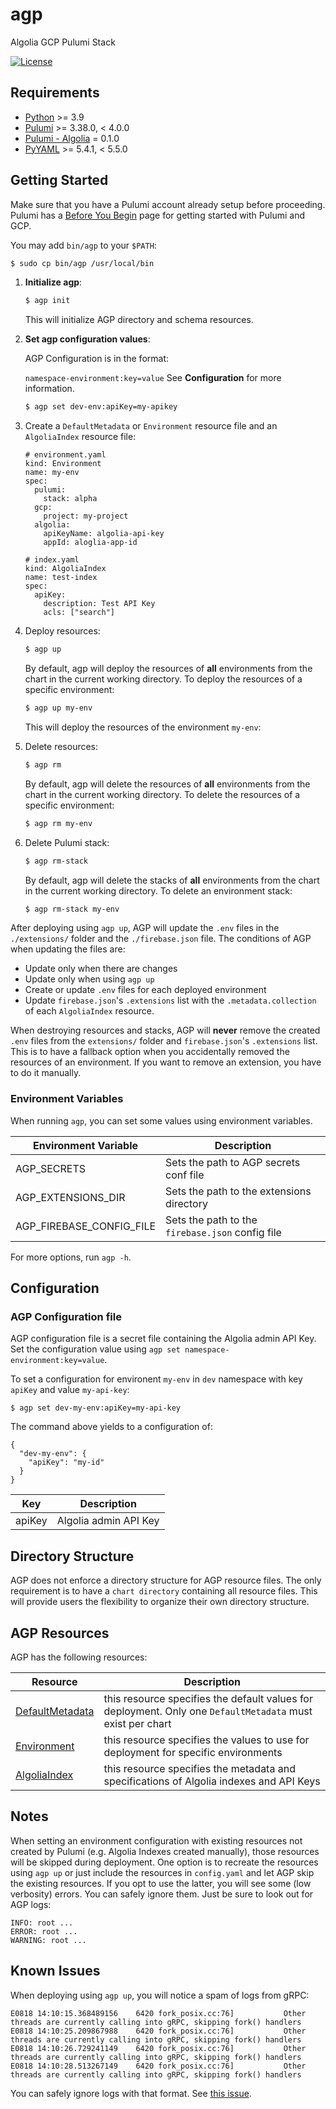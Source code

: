 # agp

Algolia GCP Pulumi Stack

[![License](https://img.shields.io/badge/License-Apache%202.0-blue.svg)](https://opensource.org/licenses/Apache-2.0)

## Requirements

- [Python](https://www.python.org/downloads) >= 3.9
- [Pulumi](https://www.pulumi.com/docs/get-started/install) >= 3.38.0, < 4.0.0
- [Pulumi - Algolia](https://pypi.org/project/sw-pulumi-algolia/) = 0.1.0
- [PyYAML](https://pypi.org/project/PyYAML/) >= 5.4.1, < 5.5.0

## Getting Started

Make sure that you have a Pulumi account already setup before proceeding. Pulumi has a
[Before You Begin](https://www.pulumi.com/docs/get-started/gcp/begin/) page for getting started with
Pulumi and GCP.

You may add ``bin/agp`` to your ``$PATH``:

   ```bash
   $ sudo cp bin/agp /usr/local/bin
   ```

1. **Initialize agp**:

   ```bash
   $ agp init
   ```

   This will initialize AGP directory and schema resources.

2. **Set agp configuration values**:

   AGP Configuration is in the format:

   ``namespace-environment:key=value``
   See **Configuration** for more information.

   ```bash
   $ agp set dev-env:apiKey=my-apikey
   ```

3. Create a ``DefaultMetadata`` or ``Environment`` resource file and an ``AlgoliaIndex`` resource file:

   ```
   # environment.yaml
   kind: Environment
   name: my-env
   spec:
     pulumi:
       stack: alpha
     gcp:
       project: my-project
     algolia:
       apiKeyName: algolia-api-key
       appId: aloglia-app-id

   # index.yaml
   kind: AlgoliaIndex
   name: test-index
   spec:
     apiKey:
       description: Test API Key
       acls: ["search"]
   ```

4. Deploy resources:

   ```bash
   $ agp up 
   ```
   By default, agp will deploy the resources of **all** environments from the chart in the current working directory.
   To deploy the resources of a specific environment:

   ```bash
   $ agp up my-env
   ```

   This will deploy the resources of the environment ``my-env``:

5. Delete resources:

   ```bash
   $ agp rm
   ```

   By default, agp will delete the resources of **all** environments from the chart in the current working directory.
   To delete the resources of a specific environment:

   ```bash
   $ agp rm my-env
   ```

6. Delete Pulumi stack:

   ```bash
   $ agp rm-stack
   ```

   By default, agp will delete the stacks of **all** environments from the chart in the current working directory.
   To delete an environment stack:

   ```bash
   $ agp rm-stack my-env
   ```

After deploying using ``agp up``, AGP will update the ``.env`` files in the ``./extensions/`` folder and the ``./firebase.json``
file. The conditions of AGP when updating the files are:

- Update only when there are changes
- Update only when using ``agp up``
- Create or update ``.env`` files for each deployed environment
- Update ``firebase.json``'s ``.extensions`` list with the ``.metadata.collection`` of each ``AlgoliaIndex`` resource.

When destroying resources and stacks, AGP will **never** remove the created ``.env`` files from the ``extensions/`` folder
and ``firebase.json``'s ``.extensions`` list. This is to have a fallback option when you accidentally removed the resources 
of an environment. If you want to remove an extension, you have to do it manually.

### Environment Variables

When running ``agp``, you can set some values using environment variables.

| Environment Variable | Description |
|----------------------|-------------|
| AGP_SECRETS | Sets the path to AGP secrets conf file |
| AGP_EXTENSIONS_DIR | Sets the path to the extensions directory |
| AGP_FIREBASE_CONFIG_FILE | Sets the path to the ``firebase.json`` config file |

For more options, run ``agp -h``.

## Configuration

### AGP Configuration file

AGP configuration file is a secret file containing the Algolia admin API Key.
Set the configuration value using ``agp set namespace-environment:key=value``.

To set a configuration for environent ``my-env`` in ``dev`` namespace with key ``apiKey`` and value ``my-api-key``:

    $ agp set dev-my-env:apiKey=my-api-key

The command above yields to a configuration of:

    {
      "dev-my-env": {
        "apiKey": "my-id"
      }
    }

| Key | Description |
|-----|-------------|
| apiKey | Algolia admin API Key |

## Directory Structure

AGP does not enforce a directory structure for AGP resource files. The only requirement is to have a ``chart directory`` containing
all resource files. This will provide users the flexibility to organize their own directory structure.

## AGP Resources

AGP has the following resources:

| Resource | Description |
|----------|-------------|
| [DefaultMetadata](docs/DefaultMetadata.md) | this resource specifies the default values for deployment. Only one ``DefaultMetadata`` must exist per chart |
| [Environment](docs/Environment.md) | this resource specifies the values to use for deployment for specific environments |
| [AlgoliaIndex](docs/AlgoliaIndex.md) | this resource specifies the metadata and specifications of Algolia indexes and API Keys |


## Notes

When setting an environment configuration with existing resources not created by Pulumi (e.g. Algolia Indexes created manually),
those resources will be skipped during deployment. One option is to recreate the resources using ``agp up`` or just include
the resources in ``config.yaml`` and let AGP skip the existing resources. If you opt to use the latter, you will see some
(low verbosity) errors. You can safely ignore them. Just be sure to look out for AGP logs:

    INFO: root ...
    ERROR: root ...
    WARNING: root ...

## Known Issues

When deploying using ``agp up``, you will notice a spam of logs from gRPC:

   ```
   E0818 14:10:15.368489156    6420 fork_posix.cc:76]           Other threads are currently calling into gRPC, skipping fork() handlers
   E0818 14:10:25.209867988    6420 fork_posix.cc:76]           Other threads are currently calling into gRPC, skipping fork() handlers
   E0818 14:10:26.729241149    6420 fork_posix.cc:76]           Other threads are currently calling into gRPC, skipping fork() handlers
   E0818 14:10:28.513267149    6420 fork_posix.cc:76]           Other threads are currently calling into gRPC, skipping fork() handlers
   ```

You can safely ignore logs with that format. See [this issue](https://github.com/pulumi/pulumi/issues/9110).
